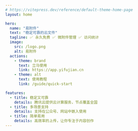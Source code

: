 ```yaml
---
# https://vitepress.dev/reference/default-theme-home-page
layout: home

hero:
  name: "易附件"
  text: "稳定可靠的云文件"
  tagline: ✅ 永久免费 ✅ 微附件管理 ✅ 访问统计
  image:
    src: /logo.png
    alt: 易附件
  actions:
    - theme: brand
      text: 立马使用
      link: https://app.yifujian.cn
    - theme: alt
      text: 使用教程
      link: /guide/quick-start

features:
  - title: 稳定又可靠
    details: 腾讯云提供云计算服务，节点覆盖全国
  - title: 多场景支持
    details: 支持在公众号、网站中嵌入使用
  - title: 简单易用
    details: 高效率的上传，让你专注于内容创作
---
```

